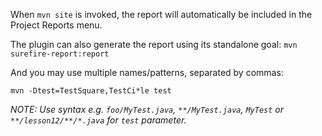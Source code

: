 When `mvn site` is invoked, the report will automatically be included in the Project Reports menu.

The plugin can also generate the report using its standalone goal:
`mvn surefire-report:report`

And you may use multiple names/patterns, separated by commas:

`mvn -Dtest=TestSquare,TestCi*le test`

_NOTE: Use syntax e.g. `foo/MyTest.java`, `**/MyTest.java`, `MyTest` or `**/lesson12/**/*.java` for `test` parameter._